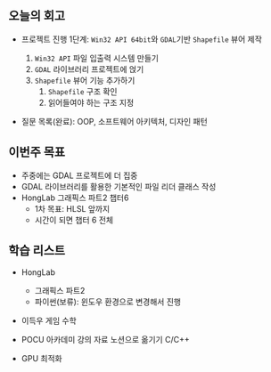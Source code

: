 ## 오늘의 회고

-   프로젝트 진행 1단계: `Win32 API 64bit`와 `GDAL`기반 `Shapefile` 뷰어 제작

    1. `Win32 API` 파일 입출력 시스템 만들기
    2. `GDAL` 라이브러리 프로젝트에 얹기
    3. `Shapefile` 뷰어 기능 추가하기
        1. `Shapefile` 구조 확인
        2. 읽어들여야 하는 구조 지정

-   질문 목록(완료): OOP, 소프트웨어 아키텍처, 디자인 패턴

## 이번주 목표

-   주중에는 GDAL 프로젝트에 더 집중
-   GDAL 라이브러리를 활용한 기본적인 파일 리더 클래스 작성
-   HongLab 그래픽스 파트2 챕터6
    -   1차 목표: HLSL 앞까지
    -   시간이 되면 챕터 6 전체

## 학습 리스트

-   HongLab

    -   그래픽스 파트2
    -   파이썬(보류): 윈도우 환경으로 변경해서 진행

-   이득우 게임 수학
-   POCU 아카데미 강의 자료 노션으로 옮기기 C/C++
-   GPU 최적화
